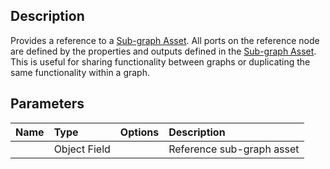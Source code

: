 ## Description

Provides a reference to a [Sub-graph Asset](Sub-graph-Asset.md). All ports on the reference node are defined by the properties and outputs defined in the [Sub-graph Asset](Sub-graph-Asset.md). This is useful for sharing functionality between graphs or duplicating the same functionality within a graph.

## Parameters

| Name        | Type           | Options  | Description |
|:------------ |:-------------|:-----|:---|
|      | Object Field |  | Reference sub-graph asset |